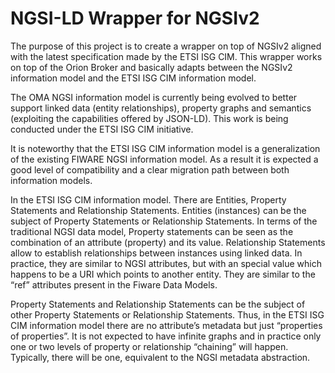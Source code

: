 # NGSI-LD Wrapper for NGSIv2

The purpose of this project is to create a wrapper on top of NGSIv2 aligned with the latest specification made by the ETSI ISG CIM. This wrapper works on top of the Orion Broker and basically adapts between the NGSIv2 information model and the ETSI ISG CIM information model. 

The OMA NGSI information model is currently being evolved to better support linked data (entity relationships), property graphs and semantics (exploiting the capabilities offered by JSON-LD). This work is being conducted under the ETSI ISG CIM initiative. 

It is noteworthy that the ETSI ISG CIM information model is a generalization of the existing FIWARE NGSI information model. As a result it is expected a good level of compatibility and a clear migration path between both information models. 

In the ETSI ISG CIM information model. There are Entities, Property Statements and Relationship Statements. Entities (instances) can be the subject of Property Statements or Relationship Statements. In terms of the traditional NGSI data model, Property statements can be seen as the combination of an attribute (property) and its value. Relationship Statements allow to establish relationships between instances using linked data. In practice, they are similar to NGSI attributes, but with an special value which happens to be a URI which points to another entity. They are similar to the “ref” attributes present in the Fiware Data Models.

Property Statements and Relationship Statements can be the subject of other Property Statements or Relationship Statements. Thus, in the ETSI ISG CIM information model there are no attribute’s metadata but just “properties of properties”. It is not expected to have infinite graphs and in practice only one or two levels of property or relationship “chaining” will happen. Typically, there will be one, equivalent to the NGSI metadata abstraction. 


